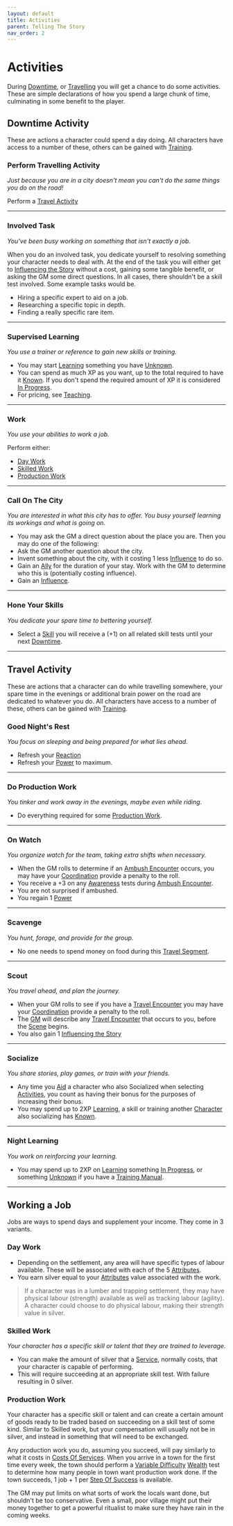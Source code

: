 ```yaml
---
layout: default
title: Activities
parent: Telling The Story
nav_order: 2
---
```


# Activities

During [Downtime](Telling-The-Story#Downtime), or [Travelling](Telling-The-Story#Travelling) you will get a chance to do some activities. These are simple declarations of how you spend a large chunk of time, culminating in some benefit to the player.

## Downtime Activity

These are actions a character could spend a day doing. All characters have access to a number of these, others can be gained with [Training](Character-Development#Training).

### Perform Travelling Activity

_Just because you are in a city doesn't mean you can't do the same things you do on the road!_

Perform a [Travel Activity](#Travel%20Activity)

---

### Involved Task

_You've been busy working on something that isn't exactly a job._

When you do an involved task, you dedicate yourself to resolving something your character needs to deal with. At the end of the task you will either get to [Influencing the Story](Telling-The-Story#Influencing%20the%20Story) without a cost, gaining some tangible benefit, or asking the GM some direct questions. In all cases, there shouldn't be a skill test involved. Some example tasks would be.

- Hiring a specific expert to aid on a job.
- Researching a specific topic in depth.
- Finding a really specific rare item.

---

### Supervised Learning

_You use a trainer or reference to gain new skills or training._

- You may start [Learning](Character-Development#Learning) something you have [Unknown](Character-Development#Unknown).
- You can spend as much XP as you want, up to the total required to have it [Known](Character-Development#Known). If you don't spend the required amount of XP it is considered [In Progress](Character-Development#In%20Progress).
- For pricing, see [Teaching](Services#Teaching).

---

### Work

_You use your abilities to work a job._

Perform either:

- [Day Work](#Day%20Work)
- [Skilled Work](#Skilled%20Work)
- [Production Work](#Production%20Work)

---

### Call On The City

_You are interested in what this city has to offer. You busy yourself learning its workings and what is going on._

- You may ask the GM a direct question about the place you are.
  Then you may do one of the following:
- Ask the GM another question about the city.
- Invent something about the city, with it costing 1 less [Influence](Game/Blocks/Influence) to do so.
- Gain an [Ally](Core/Terminology#Ally) for the duration of your stay. Work with the GM to determine who this is (potentially costing influence).
- Gain an [Influence](Game/Blocks/Influence).

---

### Hone Your Skills

_You dedicate your spare time to bettering yourself._

- Select a [Skill](Core/Skills) you will receive a (+1) on all related skill tests until your next [Downtime](Telling-The-Story#Downtime).

---

## Travel Activity

These are actions that a character can do while travelling somewhere, your spare time in the evenings or additional brain power on the road are dedicated to whatever you do. All characters have access to a number of these, others can be gained with [Training](Character-Development#Training).

### Good Night's Rest

_You focus on sleeping and being prepared for what lies ahead._

- Refresh your [Reaction](Game/Core/Blocks/Reaction)
- Refresh your [Power](Game/Core/Blocks/Power) to maximum.

---

### Do Production Work

_You tinker and work away in the evenings, maybe even while riding._

- Do everything required for some [Production Work](#Production%20Work).

---

### On Watch

_You organize watch for the team, taking extra shifts when necessary._

- When the GM rolls to determine if an [Ambush Encounter](Telling-The-Story#Ambush%20Encounter) occurs, you may have your [Coordination](Core/Agility#Coordination) provide a penalty to the roll.
- You receive a +3 on any [Awareness](Game/Core/Intuition#Awareness) tests during [Ambush Encounter](Telling-The-Story#Ambush%20Encounter).
- You are not surprised if ambushed.
- You regain 1 [Power](Game/Core/Blocks/Power)

---

### Scavenge

_You hunt, forage, and provide for the group._

- No one needs to spend money on food during this [Travel Segment](Telling-The-Story#Travel%20Segment).

---

### Scout

_You travel ahead, and plan the journey._

- When your GM rolls to see if you have a [Travel Encounter](Telling-The-Story#Travel%20Encounter) you may have your [Coordination](Core/Agility#Coordination) provide a penalty to the roll.
- The [GM](How-To-Play#GM) will describe any [Travel Encounter](Telling-The-Story#Travel%20Encounter) that occurs to you, before the [Scene](Core/Terminology#Scene) begins.
- You also gain 1 [Influencing the Story](Telling-The-Story#Influencing%20the%20Story)

---

### Socialize

_You share stories, play games, or train with your friends._

- Any time you [Aid](Core/Skills#Aid%20and%20Hindrance) a character who also Socialized when selecting [Activities](Activities), you count as having their bonus for the purposes of increasing their bonus. 
- You may spend up to 2XP [Learning](Character-Development#Learning), a skill or training another [Character](Core/Terminology#Character) also socializing has [Known](Character-Development#Known).

---

### Night Learning

_You work on reinforcing your learning._

- You may spend up to 2XP on [Learning](Character-Development#Learning) something [In Progress](Character-Development#In%20Progress), or something [Unknown](Character-Development#Unknown) if you have a [Training Manual](Game/Example-Gear#Training%20Manual).

---

## Working a Job

Jobs are ways to spend days and supplement your income. They come in 3 variants.

### Day Work

- Depending on the settlement, any area will have specific types of labour available. These will be associated with each of the 5 [Attributes](Core/Attributes).
- You earn silver equal to your [Attributes](Core/Attributes) value associated with the work.

> If a character was in a lumber and trapping settlement, they may have physical labour (strength) available as well as tracking labour (agility). A character could choose to do physical labour, making their strength value in silver.

### Skilled Work

_Your character has a specific skill or talent that they are trained to leverage._

- You can make the amount of silver that a [Service](Services), normally costs, that your character is capable of performing.
- This will require succeeding at an appropriate skill test. With failure resulting in 0 silver.

### Production Work

Your character has a specific skill or talent and can create a certain amount of goods ready to be traded based on succeeding on a skill test of some kind. Similar to Skilled work, but your compensation will usually not be in silver, and instead in something that will need to be exchanged.

Any production work you do, assuming you succeed, will pay similarly to what it costs in [Costs Of Services](Services#Costs%20Of%20Services). When you arrive in a town for the first time every week, the town should perform a [Variable Difficulty](Core/Skills#Variable%20Difficulty) [Wealth](Core/Running-The-Game#Wealth) test to determine how many people in town want production work done. If the town succeeds, 1 job + 1 per [Step Of Success](Core/Skills#Step%20Of%20Success) is available.

The GM may put limits on what sorts of work the locals want done, but shouldn't be too conservative. Even a small, poor village might put their money together to get a powerful ritualist to make sure they have rain in the coming weeks.
